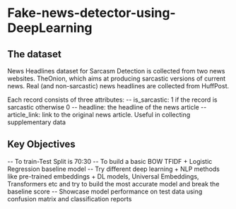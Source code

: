 # Fake-news-detector-using-DeepLearning

## The dataset
News Headlines dataset for Sarcasm Detection is collected from two news websites. TheOnion, which aims at producing sarcastic versions of current news. Real (and non-sarcastic) news headlines are collected from HuffPost.

Each record consists of three attributes:
-- is_sarcastic: 1 if the record is sarcastic otherwise 0
-- headline: the headline of the news article
-- article_link: link to the original news article. Useful in collecting supplementary data

## Key Objectives
-- To train-Test Split is 70:30
-- To build a basic BOW TFIDF + Logistic Regression baseline model 
-- Try different deep learning + NLP methods like pre-trained embeddings + DL models, Universal Embeddings, Transformers etc and try to build the most accurate model and break the baseline score
-- Showcase model performance on test data using confusion matrix and classification reports
